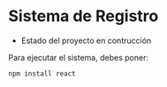 <H1> Sistema de Registro </H1>

- Estado del proyecto en contrucción

Para ejecutar el sistema, debes poner:

```npm install react```
